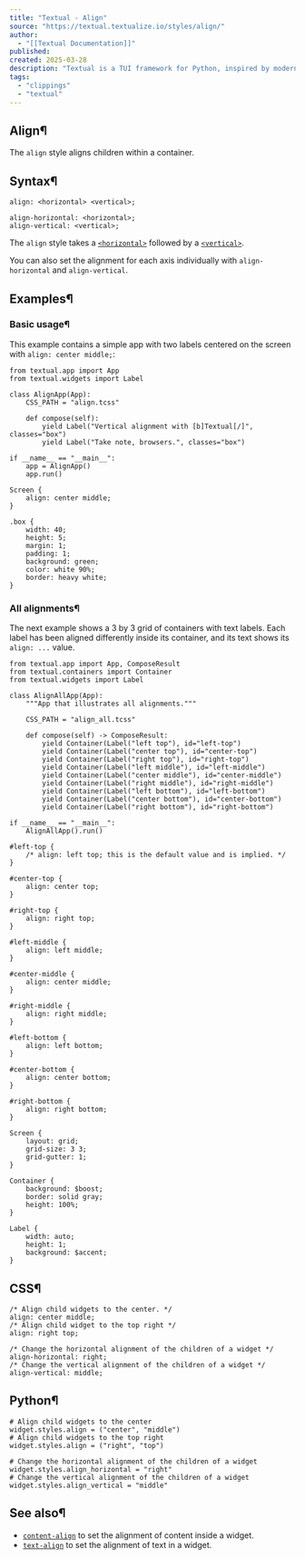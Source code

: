 ```yaml
---
title: "Textual - Align"
source: "https://textual.textualize.io/styles/align/"
author:
  - "[[Textual Documentation]]"
published:
created: 2025-03-28
description: "Textual is a TUI framework for Python, inspired by modern web development."
tags:
  - "clippings"
  - "textual"
---
```

## Align¶

The `align` style aligns children within a container.

## Syntax¶

```
align: <horizontal> <vertical>;

align-horizontal: <horizontal>;
align-vertical: <vertical>;
```

The `align` style takes a [`<horizontal>`](https://textual.textualize.io/css_types/horizontal/) followed by a [`<vertical>`](https://textual.textualize.io/css_types/vertical/).

You can also set the alignment for each axis individually with `align-horizontal` and `align-vertical`.

## Examples¶

### Basic usage¶

This example contains a simple app with two labels centered on the screen with `align: center middle;`:

<!-- SVG content removed by SVG Remover -->

```
from textual.app import App
from textual.widgets import Label

class AlignApp(App):
    CSS_PATH = "align.tcss"

    def compose(self):
        yield Label("Vertical alignment with [b]Textual[/]", classes="box")
        yield Label("Take note, browsers.", classes="box")

if __name__ == "__main__":
    app = AlignApp()
    app.run()
```

```
Screen {
    align: center middle;
}

.box {
    width: 40;
    height: 5;
    margin: 1;
    padding: 1;
    background: green;
    color: white 90%;
    border: heavy white;
}
```

### All alignments¶

The next example shows a 3 by 3 grid of containers with text labels. Each label has been aligned differently inside its container, and its text shows its `align: ...` value.

<!-- SVG content removed by SVG Remover -->

```
from textual.app import App, ComposeResult
from textual.containers import Container
from textual.widgets import Label

class AlignAllApp(App):
    """App that illustrates all alignments."""

    CSS_PATH = "align_all.tcss"

    def compose(self) -> ComposeResult:
        yield Container(Label("left top"), id="left-top")
        yield Container(Label("center top"), id="center-top")
        yield Container(Label("right top"), id="right-top")
        yield Container(Label("left middle"), id="left-middle")
        yield Container(Label("center middle"), id="center-middle")
        yield Container(Label("right middle"), id="right-middle")
        yield Container(Label("left bottom"), id="left-bottom")
        yield Container(Label("center bottom"), id="center-bottom")
        yield Container(Label("right bottom"), id="right-bottom")

if __name__ == "__main__":
    AlignAllApp().run()
```

```
#left-top {
    /* align: left top; this is the default value and is implied. */
}

#center-top {
    align: center top;
}

#right-top {
    align: right top;
}

#left-middle {
    align: left middle;
}

#center-middle {
    align: center middle;
}

#right-middle {
    align: right middle;
}

#left-bottom {
    align: left bottom;
}

#center-bottom {
    align: center bottom;
}

#right-bottom {
    align: right bottom;
}

Screen {
    layout: grid;
    grid-size: 3 3;
    grid-gutter: 1;
}

Container {
    background: $boost;
    border: solid gray;
    height: 100%;
}

Label {
    width: auto;
    height: 1;
    background: $accent;
}
```

## CSS¶

```
/* Align child widgets to the center. */
align: center middle;
/* Align child widget to the top right */
align: right top;

/* Change the horizontal alignment of the children of a widget */
align-horizontal: right;
/* Change the vertical alignment of the children of a widget */
align-vertical: middle;
```

## Python¶

```
# Align child widgets to the center
widget.styles.align = ("center", "middle")
# Align child widgets to the top right
widget.styles.align = ("right", "top")

# Change the horizontal alignment of the children of a widget
widget.styles.align_horizontal = "right"
# Change the vertical alignment of the children of a widget
widget.styles.align_vertical = "middle"
```

## See also¶

- [`content-align`](https://textual.textualize.io/styles/content_align/) to set the alignment of content inside a widget.
- [`text-align`](https://textual.textualize.io/styles/text_align/) to set the alignment of text in a widget.